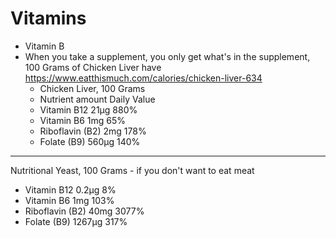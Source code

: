 # Vitamins 
* Vitamin B
* When you take a supplement, you only get what's in the supplement, 100 Grams of Chicken Liver have https://www.eatthismuch.com/calories/chicken-liver-634
  * Chicken Liver, 100 Grams
  * Nutrient      amount  Daily Value
  * Vitamin B12 	21μg 	880% 
  *  Vitamin B6 	1mg 	65%
  *  Riboflavin (B2) 	2mg 	178%
  *  Folate (B9) 	560μg 	140%
----
Nutritional Yeast, 100 Grams - if you don't want to eat meat
  * Vitamin B12 	0.2μg 	8%
  * Vitamin B6 	1mg 	103%
  * Riboflavin (B2) 	40mg 	3077%
  * Folate (B9) 	1267μg 	317%
